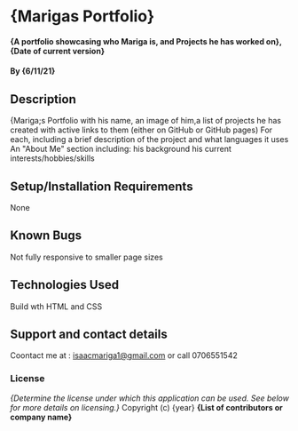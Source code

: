 # {Marigas Portfolio}
#### {A portfolio showcasing who Mariga is, and Projects he has worked on}, {Date of current version}
#### By **{6/11/21}**
## Description
{Mariga;s Portfolio with his name, an image of him,a list of projects he has created with active links to them (either on GitHub or GitHub pages) For each, including a brief description of the project and what languages it uses An "About Me" section including:
his background his current interests/hobbies/skills

## Setup/Installation Requirements
None
## Known Bugs
Not fully responsive to smaller page sizes
## Technologies Used
Build wth HTML and CSS
## Support and contact details
Coontact me at : isaacmariga1@gmail.com or call 0706551542
### License
*{Determine the license under which this application can be used.  See below for more details on licensing.}*
Copyright (c) {year} **{List of contributors or company name}**
